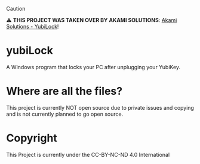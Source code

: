 >[!CAUTION]
> :warning: **THIS PROJECT WAS TAKEN OVER BY AKAMI SOLUTIONS**: [Akami Solutions - YubiLock](https://github.com/akami-soutions/YubiLock)!

# yubiLock
A Windows program that locks your PC after unplugging your YubiKey.

# Where are all the files?
This project is currently NOT open source due to private issues and copying and is not currently planned to go open source.

# Copyright

This Project is currently under the CC-BY-NC-ND 4.0 International

